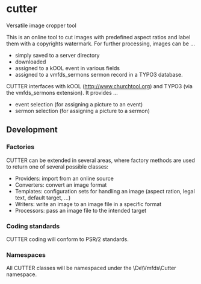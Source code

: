 # cutter
Versatile image cropper tool

This is an online tool to cut images with predefined aspect ratios and label them with a copyrights watermark.
For further processing, images can be ...
- simply saved to a server directory
- downloaded
- assigned to a kOOL event in various fields
- assigned to a vmfds_sermons sermon record in a TYPO3 database.

CUTTER interfaces with kOOL (http://www.churchtool.org) and TYPO3 (via the vmfds_sermons extension).
It provides ...
- event selection (for assigning a picture to an event)
- sermon selection (for assigning a picture to a sermon)

## Development

### Factories
CUTTER can be extended in several areas, where factory methods are used to return one of several possible classes:
- Providers: import from an online source
- Converters: convert an image format
- Templates: configuration sets for handling an image (aspect ration, legal text, default target, ...)
- Writers: write an image to an image file in a specific format
- Processors: pass an image file to the intended target

### Coding standards
CUTTER coding will conform to PSR/2 standards.

### Namespaces
All CUTTER classes will be namespaced under the \De\Vmfds\Cutter namespace.
